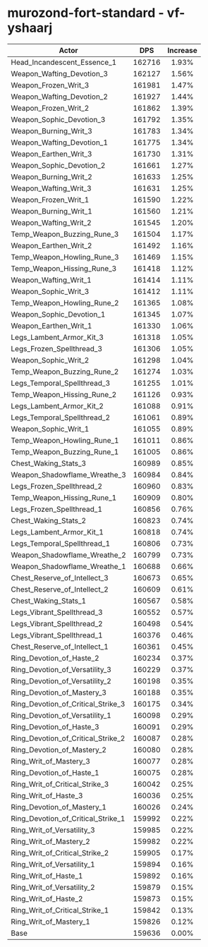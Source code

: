 # murozond-fort-standard - vf-yshaarj
| Actor | DPS | Increase |
|---|:---:|:---:|
|Head_Incandescent_Essence_1|162716|1.93%|
|Weapon_Wafting_Devotion_3|162127|1.56%|
|Weapon_Frozen_Writ_3|161981|1.47%|
|Weapon_Wafting_Devotion_2|161927|1.44%|
|Weapon_Frozen_Writ_2|161862|1.39%|
|Weapon_Sophic_Devotion_3|161792|1.35%|
|Weapon_Burning_Writ_3|161783|1.34%|
|Weapon_Wafting_Devotion_1|161775|1.34%|
|Weapon_Earthen_Writ_3|161730|1.31%|
|Weapon_Sophic_Devotion_2|161661|1.27%|
|Weapon_Burning_Writ_2|161633|1.25%|
|Weapon_Wafting_Writ_3|161631|1.25%|
|Weapon_Frozen_Writ_1|161590|1.22%|
|Weapon_Burning_Writ_1|161560|1.21%|
|Weapon_Wafting_Writ_2|161545|1.20%|
|Temp_Weapon_Buzzing_Rune_3|161504|1.17%|
|Weapon_Earthen_Writ_2|161492|1.16%|
|Temp_Weapon_Howling_Rune_3|161469|1.15%|
|Temp_Weapon_Hissing_Rune_3|161418|1.12%|
|Weapon_Wafting_Writ_1|161414|1.11%|
|Weapon_Sophic_Writ_3|161412|1.11%|
|Temp_Weapon_Howling_Rune_2|161365|1.08%|
|Weapon_Sophic_Devotion_1|161345|1.07%|
|Weapon_Earthen_Writ_1|161330|1.06%|
|Legs_Lambent_Armor_Kit_3|161318|1.05%|
|Legs_Frozen_Spellthread_3|161306|1.05%|
|Weapon_Sophic_Writ_2|161298|1.04%|
|Temp_Weapon_Buzzing_Rune_2|161274|1.03%|
|Legs_Temporal_Spellthread_3|161255|1.01%|
|Temp_Weapon_Hissing_Rune_2|161126|0.93%|
|Legs_Lambent_Armor_Kit_2|161088|0.91%|
|Legs_Temporal_Spellthread_2|161061|0.89%|
|Weapon_Sophic_Writ_1|161055|0.89%|
|Temp_Weapon_Howling_Rune_1|161011|0.86%|
|Temp_Weapon_Buzzing_Rune_1|161005|0.86%|
|Chest_Waking_Stats_3|160989|0.85%|
|Weapon_Shadowflame_Wreathe_3|160984|0.84%|
|Legs_Frozen_Spellthread_2|160960|0.83%|
|Temp_Weapon_Hissing_Rune_1|160909|0.80%|
|Legs_Frozen_Spellthread_1|160856|0.76%|
|Chest_Waking_Stats_2|160823|0.74%|
|Legs_Lambent_Armor_Kit_1|160818|0.74%|
|Legs_Temporal_Spellthread_1|160806|0.73%|
|Weapon_Shadowflame_Wreathe_2|160799|0.73%|
|Weapon_Shadowflame_Wreathe_1|160688|0.66%|
|Chest_Reserve_of_Intellect_3|160673|0.65%|
|Chest_Reserve_of_Intellect_2|160609|0.61%|
|Chest_Waking_Stats_1|160567|0.58%|
|Legs_Vibrant_Spellthread_3|160552|0.57%|
|Legs_Vibrant_Spellthread_2|160498|0.54%|
|Legs_Vibrant_Spellthread_1|160376|0.46%|
|Chest_Reserve_of_Intellect_1|160361|0.45%|
|Ring_Devotion_of_Haste_2|160234|0.37%|
|Ring_Devotion_of_Versatility_3|160229|0.37%|
|Ring_Devotion_of_Versatility_2|160198|0.35%|
|Ring_Devotion_of_Mastery_3|160188|0.35%|
|Ring_Devotion_of_Critical_Strike_3|160175|0.34%|
|Ring_Devotion_of_Versatility_1|160098|0.29%|
|Ring_Devotion_of_Haste_3|160091|0.29%|
|Ring_Devotion_of_Critical_Strike_2|160087|0.28%|
|Ring_Devotion_of_Mastery_2|160080|0.28%|
|Ring_Writ_of_Mastery_3|160077|0.28%|
|Ring_Devotion_of_Haste_1|160075|0.28%|
|Ring_Writ_of_Critical_Strike_3|160042|0.25%|
|Ring_Writ_of_Haste_3|160036|0.25%|
|Ring_Devotion_of_Mastery_1|160026|0.24%|
|Ring_Devotion_of_Critical_Strike_1|159992|0.22%|
|Ring_Writ_of_Versatility_3|159985|0.22%|
|Ring_Writ_of_Mastery_2|159982|0.22%|
|Ring_Writ_of_Critical_Strike_2|159905|0.17%|
|Ring_Writ_of_Versatility_1|159894|0.16%|
|Ring_Writ_of_Haste_1|159892|0.16%|
|Ring_Writ_of_Versatility_2|159879|0.15%|
|Ring_Writ_of_Haste_2|159873|0.15%|
|Ring_Writ_of_Critical_Strike_1|159842|0.13%|
|Ring_Writ_of_Mastery_1|159826|0.12%|
|Base|159636|0.00%|
